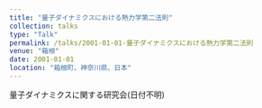 ```yaml
---
title: "量子ダイナミクスにおける熱力学第二法則"
collection: talks
type: "Talk"
permalink: /talks/2001-01-01-量子ダイナミクスにおける熱力学第二法則
venue: "箱根"
date: 2001-01-01
location: "箱根町、神奈川県、日本"
---
```


量子ダイナミクスに関する研究会(日付不明)
